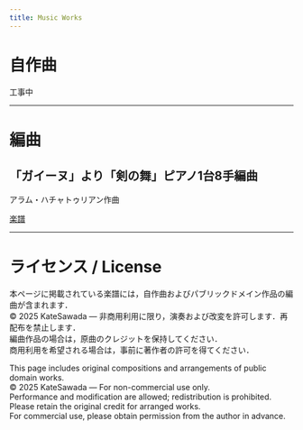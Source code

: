 ```yaml
---
title: Music Works
---
```

# 自作曲
工事中


---

# 編曲
## 「ガイーヌ」より「剣の舞」ピアノ1台8手編曲
アラム・ハチャトゥリアン作曲

<a href="/music_works/sabre_dance_8hands.pdf" target="_blank">楽譜</a>

---

# ライセンス / License
本ページに掲載されている楽譜には，自作曲およびパブリックドメイン作品の編曲が含まれます．  
© 2025 KateSawada — 非商用利用に限り，演奏および改変を許可します．再配布を禁止します．  
編曲作品の場合は，原曲のクレジットを保持してください．  
商用利用を希望される場合は，事前に著作者の許可を得てください．

This page includes original compositions and arrangements of public domain works.  
© 2025 KateSawada — For non-commercial use only.  
Performance and modification are allowed; redistribution is prohibited.  
Please retain the original credit for arranged works.  
For commercial use, please obtain permission from the author in advance.

